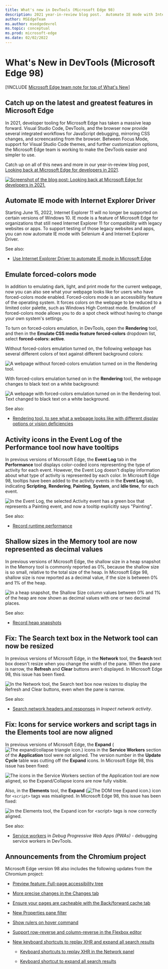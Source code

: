 ```yaml
---
title: What's new in DevTools (Microsoft Edge 98)
description: 2021 year-in-review blog post.  Automate IE mode with Internet Explorer Driver.  Emulate forced-colors mode.  Tooltips for Activity icons in the Performance tool Event Log.  Shallow sizes in the Memory tool now shown as decimal values.  Network tool's Search text box can now be resized.  And more.
author: MSEdgeTeam
ms.author: msedgedevrel
ms.topic: conceptual
ms.prod: microsoft-edge
ms.date: 02/02/2022
---
```

# What's New in DevTools (Microsoft Edge 98)

[!INCLUDE [Microsoft Edge team note for top of What's New](../../includes/edge-whats-new-note.md)]


<!-- ====================================================================== -->
## Catch up on the latest and greatest features in Microsoft Edge


<!-- Title: Year-in-review: Microsoft Edge for developers -->
<!-- Subtitle: Catch up on the latest in developer tooling from Microsoft Edge. -->

In 2021, developer tooling for Microsoft Edge has taken a massive leap forward.  Visual Studio Code, DevTools, and the browser now provide several integrated workflows for JavaScript debugging, mirroring CSS changes, and screencasting from the browser.  Between Focus Mode, support for Visual Studio Code themes, and further customization options, the Microsoft Edge team is working to make the DevTools easier and simpler to use.

Catch up on all of this news and more in our year-in-review blog post, [Looking back at Microsoft Edge for developers in 2021](https://blogs.windows.com/msedgedev/2022/01/19/looking-back-at-microsoft-edge-for-developers-in-2021/).

[![Screenshot of the blog post: Looking back at Microsoft Edge for developers in 2021.](../../media/2022/02/blog-post-edge-devs-2021.png)](https://blogs.windows.com/msedgedev/2022/01/19/looking-back-at-microsoft-edge-for-developers-in-2021/)


<!-- ====================================================================== -->
## Automate IE mode with Internet Explorer Driver

<!-- Title: New support for automating IE mode -->
<!-- Subtitle: Test your legacy websites and apps by automating IE mode with Internet Explorer Driver. -->

Starting June 15, 2022, Internet Explorer 11 will no longer be supported on certain versions of Windows 10.  IE mode is a feature of Microsoft Edge for organizations that still need Internet Explorer 11 for compatibility with legacy websites or apps.  To support testing of those legacy websites and apps, you can now automate IE mode with Selenium 4 and Internet Explorer Driver.

See also:
* [Use Internet Explorer Driver to automate IE mode in Microsoft Edge](../../../../webdriver-chromium/ie-mode.md)


<!-- ====================================================================== -->
## Emulate forced-colors mode

<!-- Title: Emulation of forced colors in the Rendering tool -->
<!-- Subtitle: You can now do a spot check of what your product will look like on a device running in forced-colors mode, without having to change your operating system settings. -->

In addition to emulating dark, light, and print mode for the current webpage, now you can also see what your webpage looks like for users who have forced-colors mode enabled.  Forced-colors mode is an accessibility feature of the operating system.  It forces colors on the webpage to be reduced to a limited color palette, such as Windows High Contrast mode.  Emulation of forced-colors mode allows you to do a spot check without having to change your own system's settings.

To turn on forced-colors emulation, in DevTools, open the **Rendering** tool, and then in the **Emulate CSS media feature forced-colors** dropdown list, select **forced-colors: active**.

Without forced-colors emulation turned on, the following webpage has several different colors of text against different background colors:

![A webpage without forced-colors emulation turned on in the Rendering tool.](../../media/2022/02/emulate-forced-colors-not-applied.png)

With forced-colors emulation turned on in the **Rendering** tool, the webpage changes to black text on a white background:

![A webpage with forced-colors emulation turned on in the Rendering tool.  Text changed to black text on a white background.](../../media/2022/02/emulate-forced-colors-applied.png)

See also:
* [Rendering tool, to see what a webpage looks like with different display options or vision deficiencies](../../../rendering-tools/rendering-tool.md)


<!-- ====================================================================== -->
## Activity icons in the Event Log of the Performance tool now have tooltips

<!-- Title: Analyze runtime performance better with the Event Log in the Performance tool -->
<!-- Subtitle: Activity icons in the Event Log now have tooltips indicating the type of activity for each event, such as Scripting, Rendering, or Painting. -->

In previous versions of Microsoft Edge, the **Event Log** tab in the **Performance** tool displays color-coded icons representing the type of activity for each event.  However, the Event Log doesn't display information about what type of activity is represented by each color.  In Microsoft Edge 98, tooltips have been added to the activity events in the **Event Log** tab, indicating **Scripting**, **Rendering**, **Painting**, **System**, and **Idle time**, for each event.

![In the Event Log, the selected Activity event has a green box that represents a Painting event, and now a tooltip explicitly says "Painting".](../../media/2022/02/activity-event-tooltip.png)

See also:
* [Record runtime performance](../../../evaluate-performance/reference.md#record-runtime-performance)


<!-- ====================================================================== -->
## Shallow sizes in the Memory tool are now represented as decimal values

<!-- Title: Better understand shallow sizes in the Memory tool -->
<!-- Subtitle: The Memory tool has been updated to report shallow size in decimal values as a percentage of the heap. -->

In previous versions of Microsoft Edge, the shallow size in a heap snapshot in the Memory tool is commonly reported as 0%, because the shallow size is so small, relative to the total size of the heap.  In Microsoft Edge 98, shallow size is now reported as a decimal value, if the size is between 0% and 1% of the heap.

![In a heap snapshot, the Shallow Size column values between 0% and 1% of the heap are now shown as decimal values with one or two decimal places.](../../media/2022/02/shallow-size-decimal-values.png)

See also:
* [Record heap snapshots](../../../memory-problems/heap-snapshots.md)


<!-- ====================================================================== -->
## Fix: The Search text box in the Network tool can now be resized

<!-- Title: Fix: Resize the Search text box in the Network tool -->
<!-- Subtitle: Now, resizing the Search pane in the Network tool also resizes the Search text box, so that the Refresh and Clear buttons remain visible. -->

In previous versions of Microsoft Edge, in the **Network** tool, the **Search** text box doesn't resize when you change the width of the pane.  When the pane is narrow, the **Refresh** and **Clear** buttons aren't displayed.  In Microsoft Edge 98, this issue has been fixed.

![In the Network tool, the Search text box now resizes to display the Refresh and Clear buttons, even when the pane is narrow.](../../media/2022/02/network-tool-search-text-box-resizes.png)

See also:
* [Search network headers and responses](../../../network/index.md#search-network-headers-and-responses) in _Inspect network activity_.


<!-- ====================================================================== -->
## Fix: Icons for service workers and script tags in the Elements tool are now aligned

<!-- Title: Fix: Icons and tags in the DevTools are now aligned -->
<!-- Subtitle: Icons for service workers and script tags in the Elements tool now appear as expected. -->

In previous versions of Microsoft Edge, the **Expand** (![The expand/collapse triangle icon.](../../media/2022/02/expand-collapse-triangle-icon.png)) icons in the **Service Workers** section of the **Application** tool were not aligned.  The version number in the **Update Cycle** table was cutting off the **Expand** icons.  In Microsoft Edge 98, this issue has been fixed:

![The icons in the Service Workers section of the Application tool are now aligned, so the Expand/Collapse icons are now fully visible.](../../media/2022/02/service-worker-icons-aligned-expand-icon-visible.png)

Also, in the **Elements** tool, the **Expand** (![The DOM tree Expand icon.](../../media/2022/02/elements-dom-expand-icon-light-mode.png)) icon for `<script>` tags was misaligned.  In Microsoft Edge 98, this issue has been fixed:

![In the Elements tool, the Expand icon for \<script\> tags is now correctly aligned.](../../media/2022/02/elements-script-tag-expand-icons-aligned.png)

See also:
* [Service workers](../../../progressive-web-apps/index.md#service-workers) in _Debug Progressive Web Apps (PWAs)_ - debugging service workers in DevTools.


<!-- ====================================================================== -->
## Announcements from the Chromium project

Microsoft Edge version 98 also includes the following updates from the Chromium project:

* [Preview feature: Full-page accessibility tree](https://developer.chrome.com/blog/new-in-devtools-98/#a11y-tree)

* [More precise changes in the Changes tab](https://developer.chrome.com/blog/new-in-devtools-98/#changes)

* [Ensure your pages are cacheable with the Back/forward cache tab](https://developer.chrome.com/blog/new-in-devtools-98/#bfcache)

* [New Properties pane filter](https://developer.chrome.com/blog/new-in-devtools-98/#properties)

* [Show rulers on hover command](https://developer.chrome.com/blog/new-in-devtools-98/#show-rulers)

* [Support row-reverse and column-reverse in the Flexbox editor](https://developer.chrome.com/blog/new-in-devtools-98/#flexbox-editor)

* [New keyboard shortcuts to replay XHR and expand all search results](https://developer.chrome.com/blog/new-in-devtools-98/#shortcuts)

   * [Keyboard shortcuts to replay XHR in the Network panel](https://developer.chrome.com/blog/new-in-devtools-98/#replay-xhr)

   * [Keyboard shortcut to expand all search results](https://developer.chrome.com/blog/new-in-devtools-98/#toggle-search-result)


<!-- ====================================================================== -->
<!-- uncomment if content is copied from developer.chrome.com to this page -->
<!--
> [!NOTE]
> Portions of this page are modifications based on work created and [shared by Google](https://developers.google.com/terms/site-policies) and used according to terms described in the [Creative Commons Attribution 4.0 International License](https://creativecommons.org/licenses/by/4.0).
> The original page for announcements from the Chromium project is [What's New in DevTools (Chrome 98)](https://developer.chrome.com/blog/new-in-devtools-98) and is authored by [Jecelyn Yeen](https://developers.google.com/web/resources/contributors#jecelynyeen) (Developer advocate working on Chrome DevTools at Google).
-->


<!-- ====================================================================== -->
<!-- uncomment if content is copied from developer.chrome.com to this page -->
<!--
[![Creative Commons License.](../../../../media/cc-logo/88x31.png)](https://creativecommons.org/licenses/by/4.0)
This work is licensed under a [Creative Commons Attribution 4.0 International License](https://creativecommons.org/licenses/by/4.0).
-->
